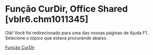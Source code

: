 
# Função CurDir, Office Shared [vblr6.chm1011345]

Olá! Você foi redirecionado para uma das nossas páginas de Ajuda F1. Selecione o tópico que estava procurando abaixo.

[Função CurDir](http://msdn.microsoft.com/library/5abad447-9c6b-8e9c-d6bb-f43f23dc45ad%28Office.15%29.aspx)
